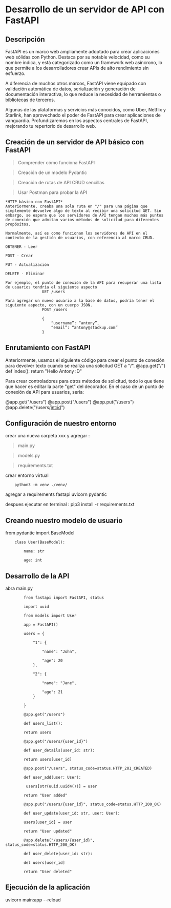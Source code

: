 # Desarrollo de un servidor de API con FastAPI

## Descripción

FastAPI es un marco web ampliamente adoptado para crear aplicaciones web sólidas con Python. Destaca por su notable velocidad, como su nombre indica, y está categorizado como un framework web asíncrono, lo que permite a los desarrolladores crear APIs de alto rendimiento sin esfuerzo.

A diferencia de muchos otros marcos, FastAPI viene equipado con validación automática de datos, serialización y generación de documentación interactiva, lo que reduce la necesidad de herramientas o bibliotecas de terceros.

Algunas de las plataformas y servicios más conocidos, como Uber, Netflix y Starlink, han aprovechado el poder de FastAPI para crear aplicaciones de vanguardia. Profundizaremos en los aspectos centrales de FastAPI, mejorando tu repertorio de desarrollo web.

## Creación de un servidor de API básico con FastAPI

> Comprender cómo funciona FastAPI

> Creación de un modelo Pydantic

> Creación de rutas de API CRUD sencillas

> Usar Postman para probar la API

    *HTTP básico con FastAPI*
    Anteriormente, creaba una sola ruta en "/" para una página que simplemente devuelve algo de texto al recibir una solicitud GET. Sin embargo, se espera que los servidores de API tengan muchos más puntos de conexión que admitan varios métodos de solicitud para diferentes propósitos.

    Normalmente, así es como funcionan los servidores de API en el contexto de la gestión de usuarios, con referencia al marco CRUD.

    OBTENER - Leer

    POST - Crear

    PUT - Actualización

    DELETE - Eliminar

    Por ejemplo, el punto de conexión de la API para recuperar una lista de usuarios tendría el siguiente aspecto
                    GET /users
    
    Para agregar un nuevo usuario a la base de datos, podría tener el siguiente aspecto, con un cuerpo JSON.
                    POST /users

                    {
                        “username”: “antony”,
                        “email”: “antony@stackup.com”
                    }

## Enrutamiento con FastAPI
Anteriormente, usamos el siguiente código para crear el punto de conexión para devolver texto cuando se realiza una solicitud GET a "/".
@app.get("/")
def index():
    return "Hello Antony :D"

Para crear controladores para otros métodos de solicitud, todo lo que tiene que hacer es editar la parte "get" del decorador. En el caso de un punto de conexión de API para usuarios, sería:

@app.get("/users")
@app.post("/users")
@app.put("/users")
@app.delete("/users/<int:id>")

## Configuración de nuestro entorno
crear una nueva carpeta xxx y agregar :
> main.py

> models.py 

> requirements.txt  

crear entorno virtual

        python3 -m venv ./venv/
agregar a requirements
        fastapi
        uvicorn
        pydantic

despues ejecutar en terminal :      pip3 install -r requirements.txt

## Creando nuestro modelo de usuario

from pydantic import BaseModel

        class User(BaseModel):

            name: str
            
            age: int

## Desarrollo de la API

abra main.py

            from fastapi import FastAPI, status

            import uuid

            from models import User

            app = FastAPI()

            users = {

                "1": {

                    "name": "John",

                    "age": 20
                },

                "2": {

                    "name": "Jane",

                    "age": 21
                }

            }

            @app.get("/users")

            def users_list():

            return users

            @app.get("/users/{user_id}")

            def user_details(user_id: str):

            return users[user_id]

            @app.post("/users", status_code=status.HTTP_201_CREATED)

            def user_add(user: User):

             users[str(uuid.uuid4())] = user

            return "User added"

            @app.put("/users/{user_id}", status_code=status.HTTP_200_OK)

            def user_update(user_id: str, user: User):

            users[user_id] = user

            return "User updated"

            @app.delete("/users/{user_id}", status_code=status.HTTP_200_OK)

            def user_delete(user_id: str):

            del users[user_id]

            return "User deleted"


## Ejecución de la aplicación

uvicorn main:app --reload
